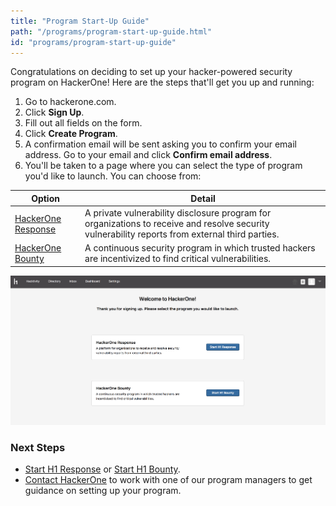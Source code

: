 ```yaml
---
title: "Program Start-Up Guide"
path: "/programs/program-start-up-guide.html"
id: "programs/program-start-up-guide"
---
```


Congratulations on deciding to set up your hacker-powered security program on HackerOne! Here are the steps that'll get you up and running:

1. Go to hackerone.com.
2. Click **Sign Up**.
3. Fill out all fields on the form.
4. Click **Create Program**.
5. A confirmation email will be sent asking you to confirm your email address. Go to your email and click **Confirm email address**.
6. You'll be taken to a page where you can select the type of program you'd like to launch. You can choose from:

Option | Detail
------ | ------
[HackerOne Response](https://hacker0x01.github.io/docs.hackerone.com/programs/start-h1-response/) | A private vulnerability disclosure program for organizations to receive and resolve security vulnerability reports from external third parties.
[HackerOne Bounty](https://hacker0x01.github.io/docs.hackerone.com/programs/start-h1-bounty/) | A continuous security program in which trusted hackers are incentivized to find critical vulnerabilities.

![getting-started-1](./images/getting-started-1.png)

### Next Steps
* [Start H1 Response]("/programs/start-h1-response") or [Start H1 Bounty]("/programs/start-h1-bounty").
* [Contact HackerOne](https://support.hackerone.com/hc/en-us/requests/new) to work with one of our program managers to get guidance on setting up your program.
